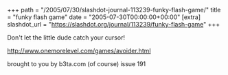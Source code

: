 +++
path = "/2005/07/30/slashdot-journal-113239-funky-flash-game/"
title = "funky flash game"
date = "2005-07-30T00:00:00+00:00"
[extra]
slashdot_url = "https://slashdot.org/journal/113239/funky-flash-game"
+++

<p>Don't let the little dude catch your cursor!</p>
<p><a href="http://www.onemorelevel.com/games/avoider.html">http://www.onemorelevel.com/games/avoider.html</a></p>
<p>brought to you by b3ta.com (of course) issue 191</p>

